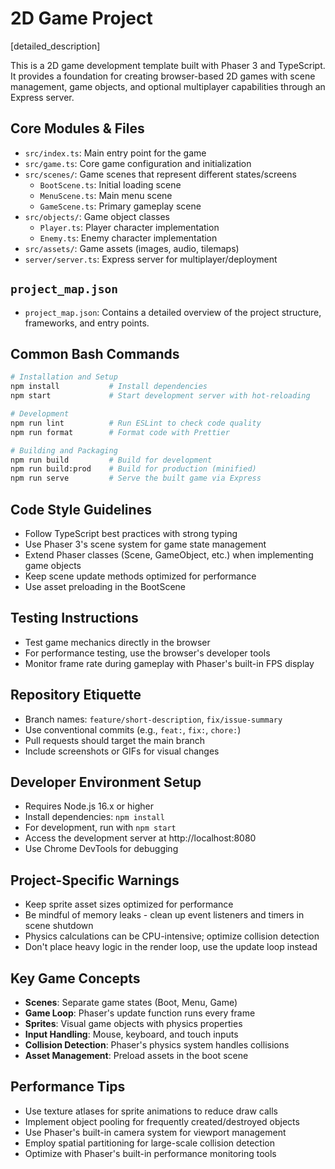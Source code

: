 # 2D Game Project

[detailed_description]

This is a 2D game development template built with Phaser 3 and TypeScript. It provides a foundation for creating browser-based 2D games with scene management, game objects, and optional multiplayer capabilities through an Express server.

## Core Modules & Files

- `src/index.ts`: Main entry point for the game
- `src/game.ts`: Core game configuration and initialization
- `src/scenes/`: Game scenes that represent different states/screens
  - `BootScene.ts`: Initial loading scene
  - `MenuScene.ts`: Main menu scene
  - `GameScene.ts`: Primary gameplay scene
- `src/objects/`: Game object classes
  - `Player.ts`: Player character implementation
  - `Enemy.ts`: Enemy character implementation
- `src/assets/`: Game assets (images, audio, tilemaps)
- `server/server.ts`: Express server for multiplayer/deployment

## `project_map.json`

- `project_map.json`: Contains a detailed overview of the project structure, frameworks, and entry points.

## Common Bash Commands

```bash
# Installation and Setup
npm install           # Install dependencies
npm start             # Start development server with hot-reloading

# Development
npm run lint          # Run ESLint to check code quality
npm run format        # Format code with Prettier

# Building and Packaging
npm run build         # Build for development
npm run build:prod    # Build for production (minified)
npm run serve         # Serve the built game via Express
```

## Code Style Guidelines

- Follow TypeScript best practices with strong typing
- Use Phaser 3's scene system for game state management
- Extend Phaser classes (Scene, GameObject, etc.) when implementing game objects
- Keep scene update methods optimized for performance
- Use asset preloading in the BootScene

## Testing Instructions

- Test game mechanics directly in the browser
- For performance testing, use the browser's developer tools
- Monitor frame rate during gameplay with Phaser's built-in FPS display

## Repository Etiquette

- Branch names: `feature/short-description`, `fix/issue-summary`
- Use conventional commits (e.g., `feat:`, `fix:`, `chore:`)
- Pull requests should target the main branch
- Include screenshots or GIFs for visual changes

## Developer Environment Setup

- Requires Node.js 16.x or higher
- Install dependencies: `npm install`
- For development, run with `npm start`
- Access the development server at http://localhost:8080
- Use Chrome DevTools for debugging

## Project-Specific Warnings

- Keep sprite asset sizes optimized for performance
- Be mindful of memory leaks - clean up event listeners and timers in scene shutdown
- Physics calculations can be CPU-intensive; optimize collision detection
- Don't place heavy logic in the render loop, use the update loop instead

## Key Game Concepts

- **Scenes**: Separate game states (Boot, Menu, Game)
- **Game Loop**: Phaser's update function runs every frame
- **Sprites**: Visual game objects with physics properties
- **Input Handling**: Mouse, keyboard, and touch inputs
- **Collision Detection**: Phaser's physics system handles collisions
- **Asset Management**: Preload assets in the boot scene

## Performance Tips

- Use texture atlases for sprite animations to reduce draw calls
- Implement object pooling for frequently created/destroyed objects
- Use Phaser's built-in camera system for viewport management
- Employ spatial partitioning for large-scale collision detection
- Optimize with Phaser's built-in performance monitoring tools